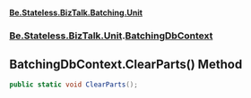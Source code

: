 #### [Be.Stateless.BizTalk.Batching.Unit](README.md 'README')
### [Be.Stateless.BizTalk.Unit](Be.Stateless.BizTalk.Unit.md 'Be.Stateless.BizTalk.Unit').[BatchingDbContext](BatchingDbContext.md 'Be.Stateless.BizTalk.Unit.BatchingDbContext')

## BatchingDbContext.ClearParts() Method

```csharp
public static void ClearParts();
```